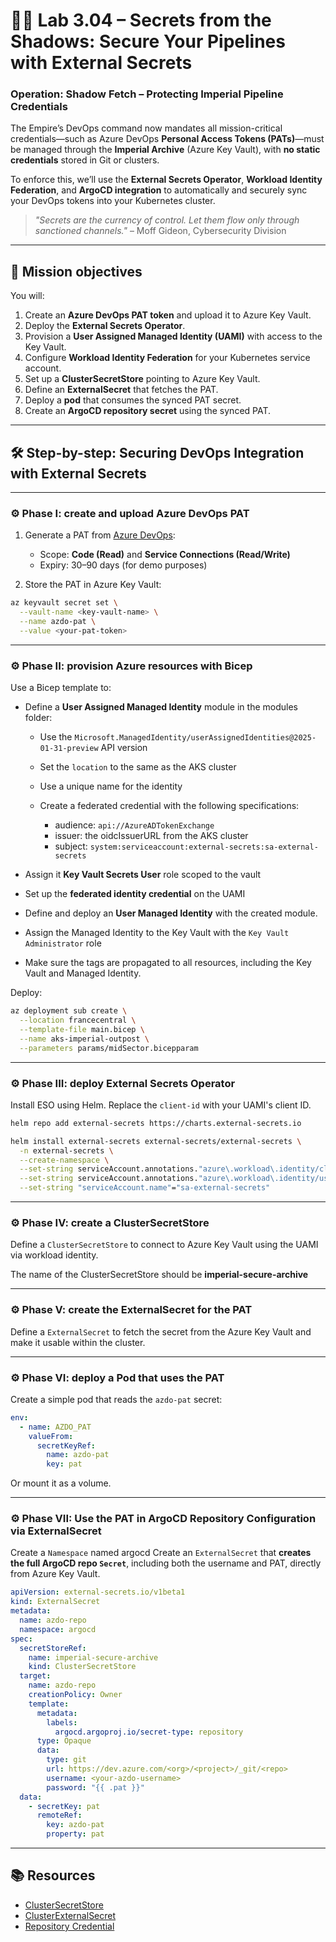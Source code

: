 # 🕵️‍♂️ Lab 3.04 – Secrets from the Shadows: Secure Your Pipelines with External Secrets

### **Operation: Shadow Fetch – Protecting Imperial Pipeline Credentials**

The Empire’s DevOps command now mandates all mission-critical credentials—such as Azure DevOps **Personal Access Tokens (PATs)**—must be managed through the **Imperial Archive** (Azure Key Vault), with **no static credentials** stored in Git or clusters.

To enforce this, we’ll use the **External Secrets Operator**, **Workload Identity Federation**, and **ArgoCD integration** to automatically and securely sync your DevOps tokens into your Kubernetes cluster.

> _"Secrets are the currency of control. Let them flow only through sanctioned channels."_ – Moff Gideon, Cybersecurity Division

---

## 🎯 Mission objectives

You will:

1. Create an **Azure DevOps PAT token** and upload it to Azure Key Vault.
2. Deploy the **External Secrets Operator**.
3. Provision a **User Assigned Managed Identity (UAMI)** with access to the Key Vault.
4. Configure **Workload Identity Federation** for your Kubernetes service account.
5. Set up a **ClusterSecretStore** pointing to Azure Key Vault.
6. Define an **ExternalSecret** that fetches the PAT.
7. Deploy a **pod** that consumes the synced PAT secret.
8. Create an **ArgoCD repository secret** using the synced PAT.

---

## 🛠️ Step-by-step: Securing DevOps Integration with External Secrets

---

### ⚙️ Phase I: create and upload Azure DevOps PAT

1. Generate a PAT from [Azure DevOps](https://dev.azure.com/):

   - Scope: **Code (Read)** and **Service Connections (Read/Write)**
   - Expiry: 30–90 days (for demo purposes)

2. Store the PAT in Azure Key Vault:

```bash
az keyvault secret set \
  --vault-name <key-vault-name> \
  --name azdo-pat \
  --value <your-pat-token>
```

---

### ⚙️ Phase II: provision Azure resources with Bicep

Use a Bicep template to:

- Define a **User Assigned Managed Identity** module in the modules folder:

  - Use the `Microsoft.ManagedIdentity/userAssignedIdentities@2025-01-31-preview` API version
  - Set the `location` to the same as the AKS cluster
  - Use a unique name for the identity
  - Create a federated credential with the following specifications:

    - audience: `api://AzureADTokenExchange`
    - issuer: the oidcIssuerURL from the AKS cluster
    - subject: `system:serviceaccount:external-secrets:sa-external-secrets`

- Assign it **Key Vault Secrets User** role scoped to the vault
- Set up the **federated identity credential** on the UAMI
- Define and deploy an **User Managed Identity** with the created module.
- Assign the Managed Identity to the Key Vault with the `Key Vault Administrator` role
- Make sure the tags are propagated to all resources, including the Key Vault and Managed Identity.

Deploy:

```bash
az deployment sub create \
  --location francecentral \
  --template-file main.bicep \
  --name aks-imperial-outpost \
  --parameters params/midSector.bicepparam
```

---

### ⚙️ Phase III: deploy External Secrets Operator

Install ESO using Helm.
Replace the `client-id` with your UAMI's client ID.

```bash
helm repo add external-secrets https://charts.external-secrets.io

helm install external-secrets external-secrets/external-secrets \
  -n external-secrets \
  --create-namespace \
  --set-string serviceAccount.annotations."azure\.workload\.identity/client-id"="0d6015d9-363b-4806-b76f-1a3aa5bd7eba" \
  --set-string serviceAccount.annotations."azure\.workload\.identity/use"="true" \
  --set-string "serviceAccount.name"="sa-external-secrets"
```

---

### ⚙️ Phase IV: create a ClusterSecretStore

Define a `ClusterSecretStore` to connect to Azure Key Vault using the UAMI via workload identity.

The name of the ClusterSecretStore should be **imperial-secure-archive**

---

### ⚙️ Phase V: create the ExternalSecret for the PAT

Define a `ExternalSecret` to fetch the secret from the Azure Key Vault and make it usable within the cluster.

---

### ⚙️ Phase VI: deploy a Pod that uses the PAT

Create a simple pod that reads the `azdo-pat` secret:

```yaml
env:
  - name: AZDO_PAT
    valueFrom:
      secretKeyRef:
        name: azdo-pat
        key: pat
```

Or mount it as a volume.

---

### ⚙️ Phase VII: Use the PAT in ArgoCD Repository Configuration via ExternalSecret

Create a `Namespace` named argocd
Create an `ExternalSecret` that **creates the full ArgoCD repo `Secret`**, including both the username and PAT, directly from Azure Key Vault.

```yaml
apiVersion: external-secrets.io/v1beta1
kind: ExternalSecret
metadata:
  name: azdo-repo
  namespace: argocd
spec:
  secretStoreRef:
    name: imperial-secure-archive
    kind: ClusterSecretStore
  target:
    name: azdo-repo
    creationPolicy: Owner
    template:
      metadata:
        labels:
          argocd.argoproj.io/secret-type: repository
      type: Opaque
      data:
        type: git
        url: https://dev.azure.com/<org>/<project>/_git/<repo>
        username: <your-azdo-username>
        password: "{{ .pat }}"
  data:
    - secretKey: pat
      remoteRef:
        key: azdo-pat
        property: pat
```

---

## 📚 Resources

- [ClusterSecretStore](https://external-secrets.io/latest/api/clustersecretstore/)
- [ClusterExternalSecret](https://external-secrets.io/latest/api/clusterexternalsecret/)
- [Repository Credential](https://argo-cd.readthedocs.io/en/stable/operator-manual/declarative-setup/#repository-credentials)
